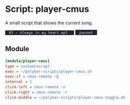 # Script: player-cmus

A small script that shows the current song. 

![player-cmus](screenshots/1.png) ![player-cmus-pause](screenshots/2.png)


## Module

```ini
[module/player-cmus]
type = custom/script
exec = ~/polybar-scripts/player-cmus.sh
exec-if = cmus-remote -Q
interval = 1
click-left = cmus-remote -n
click-right = cmus-remote -r
click-middle = ~/polybar-scripts/player-cmus-toggle.sh
```
